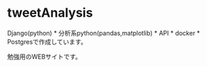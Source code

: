 # tweetAnalysis
Django(python) * 分析系python(pandas,matplotlib) * API * docker * Postgresで作成しています。

勉強用のWEBサイトです。

